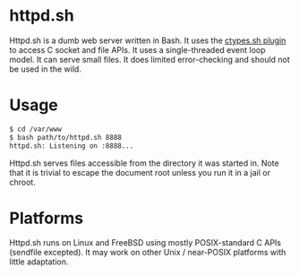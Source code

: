 httpd.sh
========

Httpd.sh is a dumb web server written in Bash.  It uses the
[ctypes.sh plugin](https://github.com/taviso/ctypes.sh/) to access C socket
and file APIs.  It uses a single-threaded event loop model.  It can serve
small files.  It does limited error-checking and should not be used in the
wild.

Usage
=====

```bash
$ cd /var/www
$ bash path/to/httpd.sh 8888
httpd.sh: Listening on :8888...

```

Httpd.sh serves files accessible from the directory it was started in.  Note
that it is trivial to escape the document root unless you run it in a jail or
chroot.

Platforms
=========

Httpd.sh runs on Linux and FreeBSD using mostly POSIX-standard C APIs (sendfile
excepted).  It may work on other Unix / near-POSIX platforms with little
adaptation.
